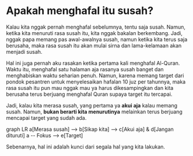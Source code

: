 # Apakah menghafal itu susah?

Kalau kita nggak pernah menghafal sebelumnya, tentu saja susah. Namun, ketika kita menuruti rasa susah itu, kita nggak bakalan berkembang. Jadi, nggak papa memang pas awal-awalnya susah, namun ketika kita terus saja berusaha, maka rasa susah itu akan mulai sirna dan lama-kelamaan akan menjadi susah.

Hal ini juga pernah aku rasakan ketika pertama kali menghafal Al-Quran. Waktu itu, menghafal satu halaman aja rasanya susah banget dan menghabiskan waktu seharian penuh. Namun, karena memang target dari pondok pesantren untuk menyelesaikan hafalan 10 juz per tahunnya, maka rasa susah itu pun mau nggak mau ya harus dikesampingkan dan kita berusaha terus berjuang menghafal Quran supaya target itu tercapai.

Jadi, kalau kita merasa susah, yang pertama ya **akui aja** kalau memang susah. Namun, **bukan berarti kita menurutinya** melainkan terus berjuang mencapai target yang sudah ada.

<div class="mermaid">
graph LR
 a[Merasa susah] --> b[Sikap kita] --> c[Akui aja] & d[Jangan dituruti]
 a -- Fokus --> e[Target]
</div>

Sebenarnya, hal ini adalah kunci dari segala hal yang kita lakukan.